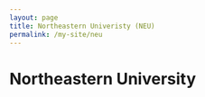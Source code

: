 ```yaml
---
layout: page
title: Northeastern Univeristy (NEU)
permalink: /my-site/neu
---
```

# Northeastern University
